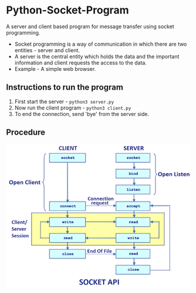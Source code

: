 # Python-Socket-Program
A server and client based program for message transfer using socket programming.
- Socket programming is a way of communication in which there are two entities - server and client.
- A server is the central entity which holds the data and the important information and client requests the access to the data.
- Example - A simple web browser.

## Instructions to run the program

1) First start the server - `python3 server.py`
2) Now run the client program - `python3 client.py`
3) To end the connection, send 'bye' from the server side.

## Procedure

![Procedure](cs-communication.png)
